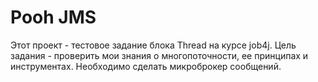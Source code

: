 # Pooh JMS

Этот проект - тестовое задание блока Thread на курсе job4j.
Цель задания - проверить мои знания о многопоточности, ее принципах и инструментах.
Необходимо сделать микроброкер сообщений.
